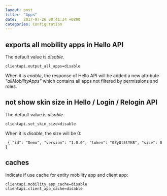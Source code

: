 ```yaml
---
layout: post
title:  "Apps"
date:   2017-07-26 00:41:34 +0800
categories: Configuration
---
```


## exports all mobility apps in Hello API

The default value is *disable*. 
```
clientapi.output_all_apps=disable
```

When it is *enable*, the response of Hello API will be added a new attribute *"allMobilityApps"* which contains all apps not filtered by permissions and roles. 

## not show skin size in Hello / Login / Relogin API

The default value is *disable*. 
```
clientapi.set_skin_size=disable
```

When it is *disable*, the size will be 0:
```
 { "id": "Demo", "version": "1.0.0", "token": "0ZyOt5tYKB", "size": 0 }
```

## caches 

Indicate if use cache for entity mobility app and client app:
```
clientapi.mobility_app_cache=disable
clientapi.client_app_cache=disable
```
